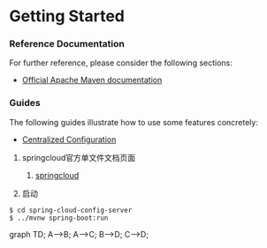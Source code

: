 # Getting Started

### Reference Documentation
For further reference, please consider the following sections:

* [Official Apache Maven documentation](https://maven.apache.org/guides/index.html)

### Guides
The following guides illustrate how to use some features concretely:

* [Centralized Configuration](https://spring.io/guides/gs/centralized-configuration/)

1. springcloud官方单文件文档页面  
   1. [springcloud](https://cloud.spring.io/spring-cloud-static/Greenwich.RELEASE/single/spring-cloud.html)

1. 启动

```
$ cd spring-cloud-config-server
$ ../mvnw spring-boot:run
```

graph TD;
    A-->B;
    A-->C;
    B-->D;
    C-->D;